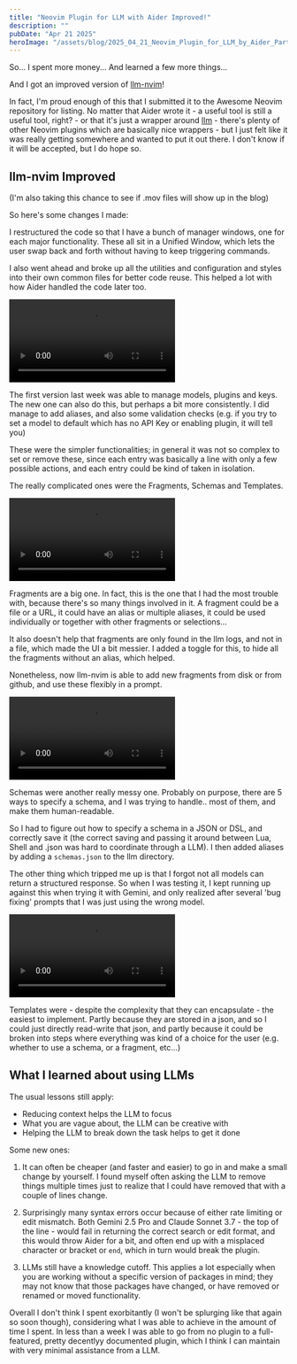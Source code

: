 ```yaml
---
title: "Neovim Plugin for LLM with Aider Improved!"
description: ""
pubDate: "Apr 21 2025"
heroImage: "/assets/blog/2025_04_21_Neovim_Plugin_for_LLM_by_Aider_Part_2/llmtoggle.png"
---
```


So... I spent more money... And learned a few more things...

And I got an improved version of [llm-nvim](https://github.com/julwrites/llm-nvim)!

In fact, I'm proud enough of this that I submitted it to the Awesome Neovim repository for listing. No matter that Aider wrote it - a useful tool is still a useful tool, right? - or that it's just a wrapper around [llm](https://github.com/simonw/llm) - there's plenty of other Neovim plugins which are basically nice wrappers - but I just felt like it was really getting somewhere and wanted to put it out there. I don't know if it will be accepted, but I do hope so. 

## llm-nvim Improved

(I'm also taking this chance to see if .mov files will show up in the blog)

So here's some changes I made: 

I restructured the code so that I have a bunch of manager windows, one for each major functionality. These all sit in a Unified Window, which lets the user swap back and forth without having to keep triggering commands. 

I also went ahead and broke up all the utilities and configuration and styles into their own common files for better code reuse. This helped a lot with how Aider handled the code later too.

![llm-nvim-manager](/assets/blog/2025_04_21_Neovim_Plugin_for_LLM_by_Aider_Part_2/llm-nvim-models-plugins-keys.mov)

The first version last week was able to manage models, plugins and keys. The new one can also do this, but perhaps a bit more consistently. I did manage to add aliases, and also some validation checks (e.g. if you try to set a model to default which has no API Key or enabling plugin, it will tell you)

These were the simpler functionalities; in general it was not so complex to set or remove these, since each entry was basically a line with only a few possible actions, and each entry could be kind of taken in isolation. 

The really complicated ones were the Fragments, Schemas and Templates. 

![llm-nvim-fragments](/assets/blog/2025_04_21_Neovim_Plugin_for_LLM_by_Aider_Part_2/llm-nvim-fragments.mov)

Fragments are a big one. In fact, this is the one that I had the most trouble with, because there's so many things involved in it. A fragment could be a file or a URL, it could have an alias or multiple aliases, it could be used individually or together with other fragments or selections... 

It also doesn't help that fragments are only found in the llm logs, and not in a file, which made the UI a bit messier. I added a toggle for this, to hide all the fragments without an alias, which helped. 

Nonetheless, now llm-nvim is able to add new fragments from disk or from github, and use these flexibly in a prompt.

![llm-nvim-schemas](/assets/blog/2025_04_21_Neovim_Plugin_for_LLM_by_Aider_Part_2/llm-nvim-schemas.mov)

Schemas were another really messy one. Probably on purpose, there are 5 ways to specify a schema, and I was trying to handle.. most of them, and make them human-readable. 

So I had to figure out how to specify a schema in a JSON or DSL, and correctly save it (the correct saving and passing it around between Lua, Shell and .json was hard to coordinate through a LLM). I then added aliases by adding a `schemas.json` to the llm directory. 

The other thing which tripped me up is that I forgot not all models can return a structured response. So when I was testing it, I kept running up against this when trying it with Gemini, and only realized after several 'bug fixing' prompts that I was just using the wrong model.

![llm-nvim-templates](/assets/blog/2025_04_21_Neovim_Plugin_for_LLM_by_Aider_Part_2/llm-nvim-templates.mov)

Templates were - despite the complexity that they can encapsulate - the easiest to implement. Partly because they are stored in a json, and so I could just directly read-write that json, and partly because it could be broken into steps where everything was kind of a choice for the user (e.g. whether to use a schema, or a fragment, etc...)

## What I learned about using LLMs

The usual lessons still apply:

- Reducing context helps the LLM to focus
- What you are vague about, the LLM can be creative with
- Helping the LLM to break down the task helps to get it done

Some new ones:

1. It can often be cheaper (and faster and easier) to go in and make a small change by yourself. I found myself often asking the LLM to remove things multiple times just to realize that I could have removed that with a couple of lines change.

2. Surprisingly many syntax errors occur because of either rate limiting or edit mismatch. Both Gemini 2.5 Pro and Claude Sonnet 3.7 - the top of the line - would fail in returning the correct search or edit format, and this would throw Aider for a bit, and often end up with a misplaced character or bracket or `end`, which in turn would break the plugin.

3. LLMs still have a knowledge cutoff. This applies a lot especially when you are working without a specific version of packages in mind; they may not know that those packages have changed, or have removed or renamed or moved functionality. 

Overall I don't think I spent exorbitantly (I won't be splurging like that again so soon though), considering what I was able to achieve in the amount of time I spent. In less than a week I was able to go from no plugin to a full-featured, pretty decentlyy documented plugin, which I think I can maintain with very minimal assistance from a LLM. 
